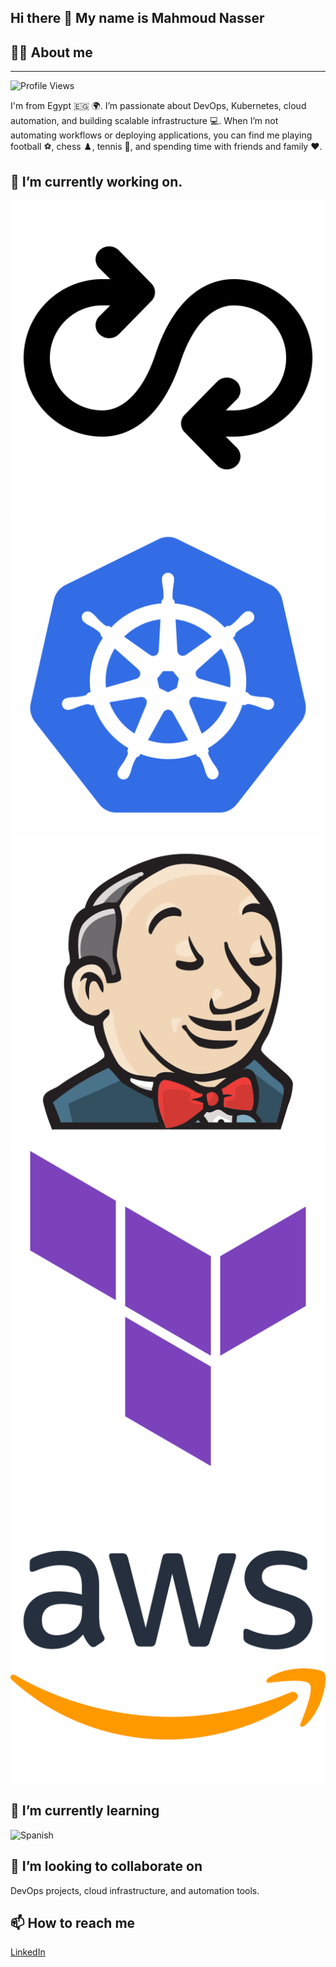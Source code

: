 ## Hi there 👋 My name is Mahmoud Nasser

## 🙋‍♂️ About me
-------------
![Profile Views](https://komarev.com/ghpvc/?username=Salieri20&color=blue)

I'm from Egypt 🇪🇬 🌍. I’m passionate about DevOps, Kubernetes, cloud automation, and building scalable infrastructure 💻. When I’m not automating workflows or deploying applications, you can find me playing football ⚽, chess ♟️, tennis 🎾, and spending time with friends and family ❤️.
 
## 🔭 I’m currently working on. 
![DevOps](https://github.com/Salieri20/Salieri20/raw/main/dev-ops-solid-svgrepo-com.svg)
![Kubernetes](https://github.com/Salieri20/Salieri20/raw/main/kubernetes-svgrepo-com.svg)
![Jenkins](https://github.com/Salieri20/Salieri20/raw/main/jenkins-svgrepo-com.svg)
![Terraform](https://github.com/Salieri20/Salieri20/raw/main/terraform-svgrepo-com.svg)
![AWS](https://github.com/Salieri20/Salieri20/raw/main/aws-svgrepo-com.svg)


## 🌱 I’m currently learning 
![Spanish](https://github.com/bobbyg603/bobbyg603/raw/main/assets/spanish-flag-round.svg)

## 👯 I’m looking to collaborate on 
DevOps projects, cloud infrastructure, and automation tools.  

## 📫 How to reach me
[LinkedIn](https://www.linkedin.com/in/mahmoud-nasser-32345424a) 










